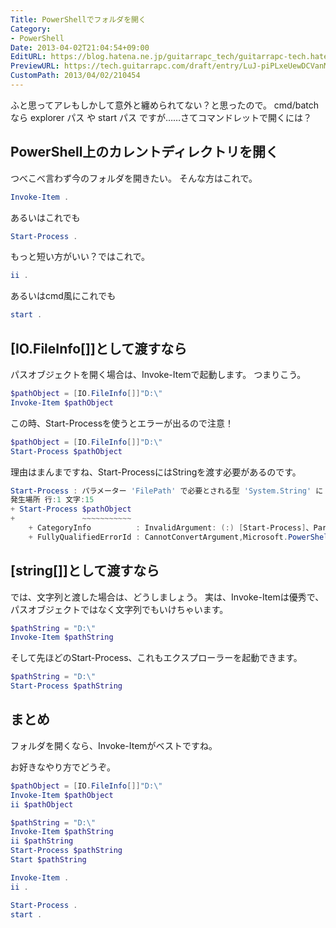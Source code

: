 ```yaml
---
Title: PowerShellでフォルダを開く
Category:
- PowerShell
Date: 2013-04-02T21:04:54+09:00
EditURL: https://blog.hatena.ne.jp/guitarrapc_tech/guitarrapc-tech.hatenablog.com/atom/entry/6802418398340681354
PreviewURL: https://tech.guitarrapc.com/draft/entry/LuJ-piPLxeUewDCVanMSVrbD1iU
CustomPath: 2013/04/02/210454
---
```


<!--
Date: 2013-04-02T21:04:54+09:00
URL: https://tech.guitarrapc.com/entry/2013/04/02/210454
-->

ふと思ってアレもしかして意外と纏められてない？と思ったので。
cmd/batchなら explorer パス や start パス ですが……さてコマンドレットで開くには？



## PowerShell上のカレントディレクトリを開く
つべこべ言わず今のフォルダを開きたい。
そんな方はこれで。

```ps1
Invoke-Item .
```


あるいはこれでも

```ps1
Start-Process .
```


もっと短い方がいい？ではこれで。

```ps1
ii .
```


あるいはcmd風にこれでも

```ps1
start .
```


## [IO.FileInfo[]]として渡すなら
パスオブジェクトを開く場合は、Invoke-Itemで起動します。
つまりこう。

```ps1
$pathObject = [IO.FileInfo[]]"D:\"
Invoke-Item $pathObject
```


この時、Start-Processを使うとエラーが出るので注意！

```ps1
$pathObject = [IO.FileInfo[]]"D:\"
Start-Process $pathObject
```


理由はまんまですね、Start-ProcessにはStringを渡す必要があるのです。

```ps1
Start-Process : パラメーター 'FilePath' で必要とされる型 'System.String' に 'System.IO.FileInfo[]' を変換できません。指定されたメソッドはサポートされていません。
発生場所 行:1 文字:15
+ Start-Process $pathObject
+               ~~~~~~~~~~~
    + CategoryInfo          : InvalidArgument: (:) [Start-Process]、ParameterBindingException
    + FullyQualifiedErrorId : CannotConvertArgument,Microsoft.PowerShell.Commands.StartProcessCommand
```


## [string[]]として渡すなら
では、文字列と渡した場合は、どうしましょう。
実は、Invoke-Itemは優秀で、パスオブジェクトではなく文字列でもいけちゃいます。

```ps1
$pathString = "D:\"
Invoke-Item $pathString
```


そして先ほどのStart-Process、これもエクスプローラーを起動できます。

```ps1
$pathString = "D:\"
Start-Process $pathString
```



## まとめ
フォルダを開くなら、Invoke-Itemがベストですね。

お好きなやり方でどうぞ。

```ps1
$pathObject = [IO.FileInfo[]]"D:\"
Invoke-Item $pathObject
ii $pathObject

$pathString = "D:\"
Invoke-Item $pathString
ii $pathString
Start-Process $pathString
Start $pathString

Invoke-Item .
ii .

Start-Process .
start .
```
